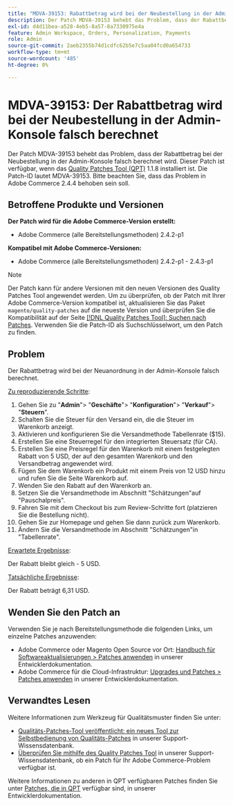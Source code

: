 ```yaml
---
title: "MDVA-39153: Rabattbetrag wird bei der Neubestellung in der Admin-Konsole falsch berechnet"
description: Der Patch MDVA-39153 behebt das Problem, dass der Rabattbetrag bei der Neubestellung in der Admin-Konsole falsch berechnet wird. Dieser Patch ist verfügbar, wenn das [Quality Patches Tool (QPT)](/help/announcements/adobe-commerce-announcements/magento-quality-patches-released-new-tool-to-self-serve-quality-patches.md) 1.1.8 installiert ist. Die Patch-ID lautet MDVA-39153. Bitte beachten Sie, dass das Problem in Adobe Commerce 2.4.4 behoben sein soll.
exl-id: d4d11bea-a528-4eb5-8a57-8a7330975e4a
feature: Admin Workspace, Orders, Personalization, Payments
role: Admin
source-git-commit: 2aeb2355b74d1cdfc62b5e7c5aa04fcd0a654733
workflow-type: tm+mt
source-wordcount: '485'
ht-degree: 0%

---
```


# MDVA-39153: Der Rabattbetrag wird bei der Neubestellung in der Admin-Konsole falsch berechnet

Der Patch MDVA-39153 behebt das Problem, dass der Rabattbetrag bei der Neubestellung in der Admin-Konsole falsch berechnet wird. Dieser Patch ist verfügbar, wenn das [Quality Patches Tool (QPT)](/help/announcements/adobe-commerce-announcements/magento-quality-patches-released-new-tool-to-self-serve-quality-patches.md) 1.1.8 installiert ist. Die Patch-ID lautet MDVA-39153. Bitte beachten Sie, dass das Problem in Adobe Commerce 2.4.4 behoben sein soll.

## Betroffene Produkte und Versionen

**Der Patch wird für die Adobe Commerce-Version erstellt:**

* Adobe Commerce (alle Bereitstellungsmethoden) 2.4.2-p1

**Kompatibel mit Adobe Commerce-Versionen:**

* Adobe Commerce (alle Bereitstellungsmethoden) 2.4.2-p1 - 2.4.3-p1

>[!NOTE]
>
>Der Patch kann für andere Versionen mit den neuen Versionen des Quality Patches Tool angewendet werden. Um zu überprüfen, ob der Patch mit Ihrer Adobe Commerce-Version kompatibel ist, aktualisieren Sie das Paket `magento/quality-patches` auf die neueste Version und überprüfen Sie die Kompatibilität auf der Seite [[!DNL Quality Patches Tool]: Suchen nach Patches](https://experienceleague.adobe.com/tools/commerce-quality-patches/index.html). Verwenden Sie die Patch-ID als Suchschlüsselwort, um den Patch zu finden.

## Problem

Der Rabattbetrag wird bei der Neuanordnung in der Admin-Konsole falsch berechnet.

<u>Zu reproduzierende Schritte</u>:

1. Gehen Sie zu &quot;**Admin**&quot;> &quot;**Geschäfte**&quot;> &quot;**Konfiguration**&quot;> &quot;**Verkauf**&quot;> &quot;**Steuern**&quot;.
1. Schalten Sie die Steuer für den Versand ein, die die Steuer im Warenkorb anzeigt.
1. Aktivieren und konfigurieren Sie die Versandmethode Tabellenrate ($15).
1. Erstellen Sie eine Steuerregel für den integrierten Steuersatz (für CA).
1. Erstellen Sie eine Preisregel für den Warenkorb mit einem festgelegten Rabatt von 5 USD, der auf den gesamten Warenkorb und den Versandbetrag angewendet wird.
1. Fügen Sie dem Warenkorb ein Produkt mit einem Preis von 12 USD hinzu und rufen Sie die Seite Warenkorb auf.
1. Wenden Sie den Rabatt auf den Warenkorb an.
1. Setzen Sie die Versandmethode im Abschnitt &quot;Schätzungen&quot;auf &quot;Pauschalpreis&quot;.
1. Fahren Sie mit dem Checkout bis zum Review-Schritte fort (platzieren Sie die Bestellung nicht).
1. Gehen Sie zur Homepage und gehen Sie dann zurück zum Warenkorb.
1. Ändern Sie die Versandmethode im Abschnitt &quot;Schätzungen&quot;in &quot;Tabellenrate&quot;.

<u>Erwartete Ergebnisse</u>:

Der Rabatt bleibt gleich - 5 USD.

<u>Tatsächliche Ergebnisse</u>:

Der Rabatt beträgt 6,31 USD.

## Wenden Sie den Patch an

Verwenden Sie je nach Bereitstellungsmethode die folgenden Links, um einzelne Patches anzuwenden:

* Adobe Commerce oder Magento Open Source vor Ort: [Handbuch für Softwareaktualisierungen > Patches anwenden](https://experienceleague.adobe.com/en/docs/commerce-operations/tools/quality-patches-tool/usage) in unserer Entwicklerdokumentation.
* Adobe Commerce für die Cloud-Infrastruktur: [Upgrades und Patches > Patches anwenden](https://experienceleague.adobe.com/en/docs/commerce-cloud-service/user-guide/develop/upgrade/apply-patches) in unserer Entwicklerdokumentation.

## Verwandtes Lesen

Weitere Informationen zum Werkzeug für Qualitätsmuster finden Sie unter:

* [Qualitäts-Patches-Tool veröffentlicht: ein neues Tool zur Selbstbedienung von Qualitäts-Patches](/help/announcements/adobe-commerce-announcements/magento-quality-patches-released-new-tool-to-self-serve-quality-patches.md) in unserer Support-Wissensdatenbank.
* [Überprüfen Sie mithilfe des Quality Patches Tool](/help/support-tools/patches-available-in-qpt-tool/check-patch-for-magento-issue-with-magento-quality-patches.md) in unserer Support-Wissensdatenbank, ob ein Patch für Ihr Adobe Commerce-Problem verfügbar ist.

Weitere Informationen zu anderen in QPT verfügbaren Patches finden Sie unter [Patches, die in QPT](https://experienceleague.adobe.com/tools/commerce-quality-patches/index.html) verfügbar sind, in unserer Entwicklerdokumentation.
